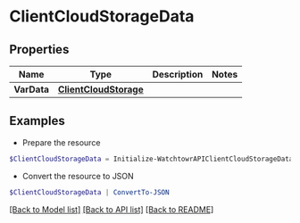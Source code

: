 # ClientCloudStorageData
## Properties

Name | Type | Description | Notes
------------ | ------------- | ------------- | -------------
**VarData** | [**ClientCloudStorage**](ClientCloudStorage.md) |  | 

## Examples

- Prepare the resource
```powershell
$ClientCloudStorageData = Initialize-WatchtowrAPIClientCloudStorageData  -VarData null
```

- Convert the resource to JSON
```powershell
$ClientCloudStorageData | ConvertTo-JSON
```

[[Back to Model list]](../README.md#documentation-for-models) [[Back to API list]](../README.md#documentation-for-api-endpoints) [[Back to README]](../README.md)

